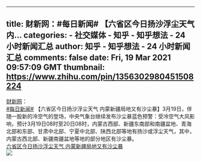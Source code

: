 
---
title: 财新网：#每日新闻# 【六省区今日扬沙浮尘天气 内…
categories: 
    - 社交媒体
    - 知乎 - 知乎想法 - 24 小时新闻汇总
author: 知乎 - 知乎想法 - 24 小时新闻汇总
comments: false
date: Fri, 19 Mar 2021 09:57:09 GMT
thumbnail: https://www.zhihu.com/pin/1356302980451508224
---

<div>   
<a href="https://www.zhihu.com/people/b9b0556c3e64dc3c9f20788338a51431">财新网</a>：<div><a class="hash_tag" href="https://www.zhihu.com/pin/special/972884951192113152">#每日新闻#</a> 【六省区今日扬沙浮尘天气 内蒙新疆局地又有沙尘暴】3月19日，伴随一股新的冷空气的登场，中央气象台继续发布沙尘暴蓝色预警：受冷空气大风影响，预计3月19日08时至20日08时，内蒙古西部、新疆东南部和南疆盆地、青海北部和东部、甘肃中北部、宁夏中北部、陕西北部等地有扬沙或浮尘天气，其中，内蒙古西北部、新疆南疆盆地等地的部分地区有沙尘暴。</div><div><a href="https://science.caixin.com/2021-03-19/101677556.html">六省区今日扬沙浮尘天气 内蒙新疆局地又有沙尘暴</a><br><img src="https://www.zhihu.com/pin/1356302980451508224" referrerpolicy="no-referrer"></div>  
</div>
            